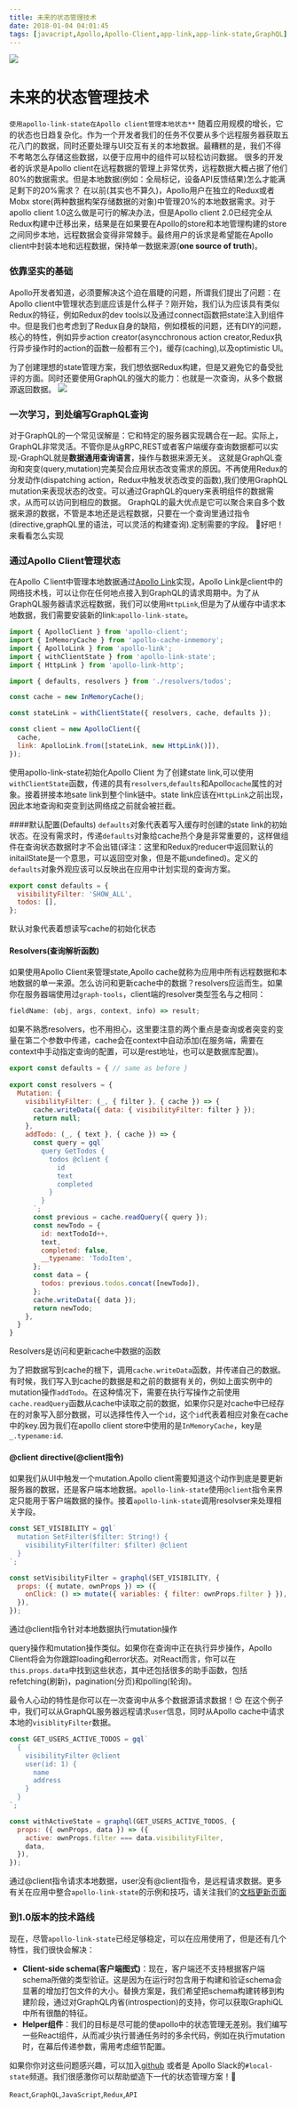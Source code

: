```yaml
---
title: 未来的状态管理技术
date: 2018-01-04 04:01:45
tags: [javacript,Apollo,Apollo-Client,app-link,app-link-state,GraphQL] 
---
```

![](https://cdn-images-1.medium.com/max/2000/1*YfE1f2lBr0hnpcRESiUy1w.png)
# 未来的状态管理技术 
`使用apollo-link-state在Apollo client管理本地状态**`
随着应用规模的增长，它的状态也日趋复杂化。作为一个开发者我们的任务不仅要从多个远程服务器获取五花八门的数据，同时还要处理与UI交互有关的本地数据。最糟糕的是，我们不得不考略怎么存储这些数据，以便于应用中的组件可以轻松访问数据。
很多的开发者的诉求是Apollo client在远程数据的管理上非常优秀，远程数据大概占据了他们80%的数据需求。但是本地数据(例如：全局标记，设备API反馈结果)怎么才能满足剩下的20%需求？
在以前(其实也不算久)，Apollo用户在独立的Redux或者Mobx store(两种数据构架存储数据的对象)中管理20%的本地数据需求。对于apollo client 1.0这么做是可行的解决办法，但是Apollo client 2.0已经完全从Redux构建中迁移出来，结果是在如果要在Apollo的store和本地管理构建的store之间同步本地，远程数据会变得非常棘手。最终用户的诉求是希望能在Apollo client中封装本地和远程数据，保持单一数据来源(**one source of truth**)。

### 依靠坚实的基础
Apollo开发者知道，必须要解决这个迫在眉睫的问题，所谓我们提出了问题：在Apollo client中管理状态到底应该是什么样子？刚开始，我们认为应该具有类似Redux的特征，例如Redux的dev tools以及通过connect函数把state注入到组件中。但是我们也考虑到了Redux自身的缺陷，例如模板的问题，还有DIY的问题，核心的特性，例如异步action creator(asyncchronous action creator,Redux执行异步操作时的action的函数一般都有三个)，缓存(caching),以及optimistic UI。

为了创建理想的state管理方案，我们想依据Redux构建，但是又避免它的备受批评的方面。同时还要使用GraphQL的强大的能力：也就是一次查询，从多个数据源返回数据。
![](https://cdn-images-1.medium.com/max/1600/1*ZHTs1iOH247NQLEOxXzHFw.png)

### 一次学习，到处编写GraphQL查询
对于GraphQL的一个常见误解是：它和特定的服务器实现耦合在一起。实际上，GraphQL非常灵活。不管你是从gRPC,REST或者客户端缓存查询数据都可以实现-GraphQL就是**数据通用查询语言**，操作与数据来源无关。
这就是GraphQL查询和突变(query,mutation)完美契合应用状态改变需求的原因。不再使用Redux的分发动作(dispatching action，Redux中触发状态改变的函数),我们使用GraphQL mutation来表现状态的改变。可以通过GraphQL的query来表明组件的数据需求，从而可以访问到相应的数据。
GraphQL的最大优点是它可以聚合来自多个数据来源的数据，不管是本地还是远程数据，只要在一个查询里通过指令(directive,graphQL里的语法，可以灵活的构建查询).定制需要的字段。 🎉好吧！来看看怎么实现

### 通过Apollo Client管理状态
在Apollo Ｃlient中管理本地数据通过[Apollo Link](https://www.apollographql.com/docs/link/)实现，Apollo Link是client中的网络技术栈，可以让你在任何地点接入到GraphQL的请求周期中。为了从GraphQL服务器请求远程数据，我们可以使用`HttpLink`,但是为了从缓存中请求本地数据，我们需要安装新的link:`apollo-link-state`。

```javascript
import { ApolloClient } from 'apollo-client';
import { InMemoryCache } from 'apollo-cache-inmemory';
import { ApolloLink } from 'apollo-link';
import { withClientState } from 'apollo-link-state';
import { HttpLink } from 'apollo-link-http';

import { defaults, resolvers } from './resolvers/todos';

const cache = new InMemoryCache();

const stateLink = withClientState({ resolvers, cache, defaults });

const client = new ApolloClient({
  cache,
  link: ApolloLink.from([stateLink, new HttpLink()]),
});
```
使用apollo-link-state初始化Apollo Client
为了创建state link,可以使用`withClientState`函数，传递的具有`resolvers`,`defaults`和Apollo`cache`属性的对象。接着拼接本地sate link到整个link链中。state link应该在`HttpLink`之前出现，因此本地查询和突变到达网络成之前就会被拦截。

####默认配置(Defaults)
`defaults`对象代表着写入缓存时创建的state link的初始状态。在没有需求时，传递`defaults`对象给cache热个身是非常重要的，这样做组件在查询状态数据时才不会出错(译注：这里和Redux的reducer中返回默认的initailState是一个意思，可以返回空对象，但是不能undefined)。定义的`defaults`对象外观应该可以反映出在应用中计划实现的查询方案。

```javascript
export const defaults = {
  visibilityFilter: 'SHOW_ALL',
  todos: [],
};
```
默认对象代表着想读写cache的初始化状态

#### Resolvers(查询解析函数)
如果使用Apollo Client来管理state,Apollo cache就称为应用中所有远程数据和本地数据的单一来源。怎么访问和更新cache中的数据？resolvers应运而生。如果你在服务器端使用过`graph-tools`，client端的resolver类型签名与之相同：

```javascript
fieldName: (obj, args, context, info) => result;
```
如果不熟悉resolvers，也不用担心，这里要注意的两个重点是查询或者突变的变量在第二个参数中传递，cache会在context中自动添加(在服务端，需要在context中手动指定查询的配置，可以是rest地址，也可以是数据库配置)。

```javascript
export const defaults = { // same as before }
  
export const resolvers = {
  Mutation: {
    visibilityFilter: (_, { filter }, { cache }) => {
      cache.writeData({ data: { visibilityFilter: filter } });
      return null;
    },
    addTodo: (_, { text }, { cache }) => {
      const query = gql`
        query GetTodos {
          todos @client {
            id
            text
            completed
          }
        }
      `;
      const previous = cache.readQuery({ query });
      const newTodo = {
        id: nextTodoId++,
        text,
        completed: false,
        __typename: 'TodoItem',
      };
      const data = {
        todos: previous.todos.concat([newTodo]),
      };
      cache.writeData({ data });
      return newTodo;
    },
  }
}
```
Resolvers是访问和更新cache中数据的函数

为了把数据写到cache的根下，调用`cache.writeData`函数，并传递自己的数据。有时候，我们写入到cache的数据是和之前的数据有关的，例如上面实例中的mutation操作`addTodo`。在这种情况下，需要在执行写操作之前使用`cache.readQuery`函数从cache中读取之前的数据，如果你只是对cache中已经存在的对象写入部分数据，可以选择性传入一个`id`，这个`id`代表着相应对象在cache中的key.因为我们在apollo client store中使用的是`InMemoryCache`，key是`_.typename:id`.

#### @client directive(@client指令)
如果我们从UI中触发一个mutation.Apollo client需要知道这个动作到底是要更新服务器的数据，还是客户端本地数据。`apollo-link-state`使用`@client`指令来界定只能用于客户端数据的操作。接着`apollo-link-state`调用resolvser来处理相关字段。

```javascript
const SET_VISIBILITY = gql`
  mutation SetFilter($filter: String!) {
    visibilityFilter(filter: $filter) @client
  }
`;

const setVisibilityFilter = graphql(SET_VISIBILITY, {
  props: ({ mutate, ownProps }) => ({
    onClick: () => mutate({ variables: { filter: ownProps.filter } }),
  }),
});
```
通过@client指令针对本地数据执行mutation操作

query操作和mutation操作类似。如果你在查询中正在执行异步操作，Apollo Client将会为你跟踪loading和error状态。对React而言，你可以在`this.props.data`中找到这些状态，其中还包括很多的助手函数，包括refetching(刷新)，pagination(分页)和polling(轮询)。

最令人心动的特性是你可以在一次查询中从多个数据源请求数据！😍 
在这个例子中，我们可以从GraphQL服务器远程请求`user`信息，同时从Apollo cache中请求本地的`visiblityFilter`数据。

```javascript
const GET_USERS_ACTIVE_TODOS = gql`
  {
    visibilityFilter @client
    user(id: 1) {
      name
      address
    }
  }
`;

const withActiveState = graphql(GET_USERS_ACTIVE_TODOS, {
  props: ({ ownProps, data }) => ({
    active: ownProps.filter === data.visibilityFilter,
    data,
  }),
});
```
通过@client指令请求本地数据，user没有@client指令，是远程请求数据。更多有关在应用中整合`apollo-link-state`的示例和技巧，请关注我们的[文档更新页面](https://www.apollographql.com/docs/link/links/state.html)

### 到1.0版本的技术路线
现在，尽管`apollo-link-state`已经足够稳定，可以在应用使用了，但是还有几个特性，我们很快会解决：

*  **Client-side schema(客户端图式)**：现在，客户端还不支持根据客户端schema所做的类型验证。这是因为在运行时包含用于构建和验证schema会显著的增加打包文件的大小。替换方案是，我们希望把schema构建转移到构建阶段，通过对GraphQL内省(introspection)的支持，你可以获取GraphiQL中所有很酷的特征。
*  **Helper组件**：我们的目标是尽可能的使apollo中的状态管理无差别。我们编写一些React组件，从而减少执行普通任务时的多余代码，例如在执行mutation时，在幕后传递参数，需用考虑细节配置。

如果你你对这些问题感兴趣，可以加入[github](https://github.com/apollographql/apollo-link-state) 或者是 Apollo Slack的`#local-state`频道。我们很感激你可以帮助塑造下一代的状态管理方案！🚀


`React`,`GraphQL`,`JavaScript`,`Redux`,`API`






